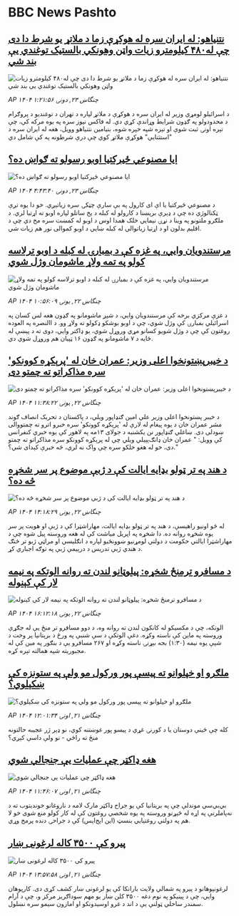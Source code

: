 # BBC News Pashto## [نتنیاهو: له ایران سره له هوکړې زما د ملاتړ یو شرط  دا دی چې له۴۸۰ کیلومترو زیات واټن وهونکي بالستیک توغندي یې بند شي](https://www.bbc.com/pashto/articles/cd78jlxpdy8o?at_campaign=githubrss)![نتنیاهو: له ایران سره له هوکړې زما د ملاتړ یو شرط  دا دی چې له۴۸۰ کیلومترو زیات واټن وهونکي بالستیک توغندي یې بند شي](https://ichef.bbci.co.uk/ace/ws/240/cpsprodpb/ca68/live/80d01ea0-5ff3-11f0-b5c5-012c5796682d.jpg)_AP ۱۴۰۴ چنگاښ ۲۳, دونۍ ۱:۲۱:۵۶_د اسرائیلو لومړي وزیر له ایران سره د هوکړې د ملاتړ لپاره د تهران د توغندیو د پروګرام د محدودولو په ګډون شرایط وړاندې کړي دي.
له فاکس نیوز سره په یوه مرکه کې، چې تېره اونۍ ثبت شوې او تېره شپه خپره شوه، بنیامین نتنیاهو وویل، هغه له ایران سره د "استثنايي" هوکړې ملاتړ کوي چې درې شرطونه په کې شامل دي## [ایا مصنوعي ځيرکتيا اوبو رسولو ته ګواښ ده؟](https://www.bbc.com/pashto/articles/ce8zp9rpzylo?at_campaign=githubrss)![ایا مصنوعي ځيرکتيا اوبو رسولو ته ګواښ ده؟](https://ichef.bbci.co.uk/ace/ws/240/cpsprodpb/2287/live/6bc2da20-4608-11f0-9f6b-99d21236e5a5.jpg)_AP ۱۴۰۴ چنگاښ ۲۳, دونۍ ۴:۴۳:۴۰_د مصنوعي ځيرکتيا یا اې ای کارول په بې سارې چټکۍ سره زياتېږي. خو دا يوه تږې ټکنالوژي ده چې د ډېرې برېښنا د کارولو له کبله د يخ ساتلو لپاره اوبو ته اړتيا لري. د ملګرو ملتونو په وینا د نړۍ نيمايي خلک همدا اوس د اوبو له کمښت سره مخ دي چې د اقلیم بدلون او د اړتيا زياتوالي له کبله ښايي د اوبو کموالی نور هم زيات شي.## [مرستندویان وايي، په غزه کې د بمبارۍ له کبله د اوبو ترلاسه کولو په تمه ولاړ ماشومان وژل شوي](https://www.bbc.com/pashto/articles/c5yg9q9n9jdo?at_campaign=githubrss)![مرستندویان وايي، په غزه کې د بمبارۍ له کبله د اوبو ترلاسه کولو په تمه ولاړ ماشومان وژل شوي](https://ichef.bbci.co.uk/ace/ws/240/cpsprodpb/2ffc/live/7cb40ce0-5fd6-11f0-960d-e9f1088a89fe.jpg)_AP ۱۴۰۴ چنگاښ ۲۲, يونۍ ۱۰:۵۶:۰۹_د غزې مرکزي برخه کې مرستندویان وايي، د شپږ ماشومانو په ګډون هغه لس کسان په اسرائیلي بمبارۍ کې وژل شوي، چې د اوبو بوشکو ډکولو ته ولاړ وو.
د االنصره په العوده روغتون کې چې د وژل شویو کسانو مړي وروړل شوي، یو ډاکتر وايي، دوی ته د پېښې له ځایه د ۷ ماشومانو په ګډون ۱۶ ټپیان هم وروړل شوي دي.## [د خیبرپښتونخوا اعلی وزیر: عمران خان له 'پرېکړه کوونکو' سره مذاکراتو ته چمتو دی](https://www.bbc.com/pashto/articles/cvg60ze0z0jo?at_campaign=githubrss)![د خیبرپښتونخوا اعلی وزیر: عمران خان له 'پرېکړه کوونکو' سره مذاکراتو ته چمتو دی](https://ichef.bbci.co.uk/ace/ws/240/cpsprodpb/4f62/live/d1bea6c0-5fd9-11f0-960d-e9f1088a89fe.jpg)_AP ۱۴۰۴ چنگاښ ۲۲, يونۍ ۱۱:۳۸:۲۲_د خیبر پښتونخوا اعلی وزیر علي امین ګنډاپور ویلي، د پاکستان د تحریک انصاف ګوند مشر عمران خان د یوه پیغام له لارې له 'پرېکړه کوونکو' سره خبرو اترو ته چمتووالی ښودلی دی. 
ښاغلي ګنډاپور نن یکشنبه د جولای ۱۳مه په لاهور کې یوه خبري کنفرانس کې وویل: " عمران خان ډانګ‌پېیلي ویلي چې له پرېکړه کوونکو سره مذاکراتو ته چمتو دی، خو له هغو خلکو سره چې واک نه لري، څه خبرې کېدای شي؟."## [د هند په تر ټولو بډایه ایالت کې د ژبې موضوع پر سر شخړه څه ده؟](https://www.bbc.com/pashto/articles/cly8x98xwz2o?at_campaign=githubrss)![د هند په تر ټولو بډایه ایالت کې د ژبې موضوع پر سر شخړه څه ده؟](https://ichef.bbci.co.uk/ace/ws/240/cpsprodpb/2b55/live/7b32b780-5feb-11f0-a40e-a1af2950b220.jpg)_AP ۱۴۰۴ چنگاښ ۲۲, يونۍ ۱۴:۱۸:۲۹_له څو اونیو راهیسې، د هند په تر ټولو بډایه ایالت، مهاراشټرا کې د ژبې او هویت پر سر یوه شخړه روانه ده.
دا شخړه په اپریل میاشت کې له هغه وروسته پیل شوه چې د مهاراشټرا ایالتي حکومت د دولتي لومړنیو ښوونځیو لپاره د انګلیسي او مراټي ژبو تر څنګ د هندي ژبې تدریس د درېیمې ژبې په توګه اجباري کړ.## [د مسافرو ترمنځ شخړه: پیلوټانو لندن ته روانه الوتکه په نیمه لار کې کېنوله](https://www.bbc.com/pashto/articles/cpd157195exo?at_campaign=githubrss)![د مسافرو ترمنځ شخړه: پیلوټانو لندن ته روانه الوتکه په نیمه لار کې کېنوله](https://ichef.bbci.co.uk/ace/ws/240/cpsprodpb/7955/live/8b14bc20-5ffa-11f0-a40e-a1af2950b220.jpg)_AP ۱۴۰۴ چنگاښ ۲۲, يونۍ ۱۶:۱۲:۱۸_الوتکه، چې د مکسیکو له کانکون لندن ته روانه وه، د دوو مسافرو تر منځ یې له جګړې وروسته په ماین کې ناسته وکړه.
دغې الوتکې د سې شنبې په ورځ د برېتانیا پر وخت د شپې یوه نیمه (۱:۳۰) بجه بېړنۍ ناسته وکړه او ۲۶۷ مسافرو یې د بنګور په مین کې له مجبوریته شپه همالته تېره کړه.## [ملګرو او خپلوانو ته پیسې پور ورکول مو ولې په ستونزه کې ښکېلوي؟](https://www.bbc.com/pashto/articles/cly8n0ryle4o?at_campaign=githubrss)![ملګرو او خپلوانو ته پیسې پور ورکول مو ولې په ستونزه کې ښکېلوي؟](https://ichef.bbci.co.uk/ace/ws/240/cpsprodpb/a811/live/f85de600-5cd8-11f0-b5c5-012c5796682d.jpg)_AP ۱۴۰۴ چنگاښ ۲۱, اونۍ ۱۲:۰۱:۳۴_کله چې ځینې دوستان یا د کورنۍ غړي د پیسو پور غوښتنه کوي، نو ډېر ژر عجیبه حالتونه منځ ته راځي - نو ولې داسې کېږي؟## [هغه ډاکټر چې عملیات یې جنجالي شوي](https://www.bbc.com/pashto/articles/c93kjv9je7no?at_campaign=githubrss)![هغه ډاکټر چې عملیات یې جنجالي شوي](https://ichef.bbci.co.uk/ace/ws/240/cpsprodpb/dacf/live/28f700c0-5e56-11f0-a40e-a1af2950b220.jpg)_AP ۱۴۰۴ چنگاښ ۲۱, اونۍ ۱۱:۴۶:۰۷_بي‌بي‌سي موندلې چې  په بریتانیا کې یو جراح ډاکټر مارک لامه د ناروغانو خوندیتوب ته د نه‌پاملرنې په اړه له څېړنو وروسته په یوه شخصي روغتون کې له کار کولو منع شوی خو لا هم په دولتي روغتیايي بنسټ (این اېج‌اېس) کې د جراحۍ دنده پرمخ وړي.## [پیرو کې ۳۵۰۰ کاله لرغونی ښار  ](https://www.bbc.com/pashto/articles/cx2v4j50195o?at_campaign=githubrss)![پیرو کې ۳۵۰۰ کاله لرغونی ښار  ](https://ichef.bbci.co.uk/ace/ws/240/cpsprodpb/677c/live/3bb7a2f0-5f23-11f0-b5c5-012c5796682d.jpg)_AP ۱۴۰۴ چنگاښ ۲۱, اونۍ ۱۳:۵۷:۵۸_لرغونپوهانو د پیرو په شمالي ولایت بارانکا کې یو لرغونی ښار کشف کړی دی.
کارپوهان وايي، چې د پینیکو په نوم دغه ۳۵۰۰ کلن ښار یو مهم سوداګریز مرکز و، چې د آرام سمندر ساحلي ټولنې یې د اند د غرو اوسیدونکو او امازون سیمو سره نښلول.